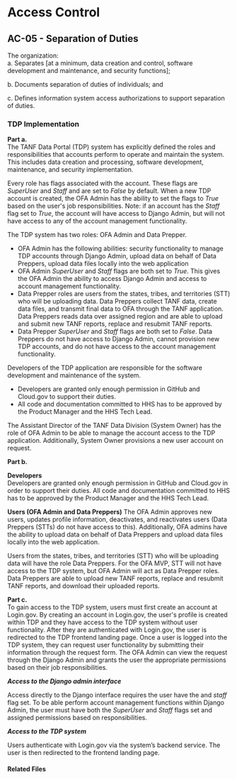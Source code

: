 # Access Control
## AC-05 - Separation of Duties

The organization:  
a. Separates [at a minimum, data creation and control, software development and maintenance, and security functions];

b. Documents separation of duties of individuals; and 

c. Defines information system access authorizations to support separation of duties.

### TDP Implementation

**Part a.**  
The TANF Data Portal (TDP) system has explicitly defined the roles and responsibilities that accounts perform to operate and maintain the system. This includes data creation and processing, software development, maintenance, and security implementation.

Every role has flags associated with the account.  These flags are *SuperUser* and *Staff* and are set to *False* by default.  When a new TDP account is created, the OFA Admin has the ability to set the flags to *True* based on the user's job responsibilities.  Note: if an account has the *Staff* flag set to *True*, the account will have access to Django Admin, but will not have access to any of the account management functionality.

The TDP system has two roles: OFA Admin and Data Prepper.
  * OFA Admin has the following abilities: security functionality to manage TDP accounts through Django Admin, upload data on behalf of Data Preppers, upload data files locally into the web application
  * OFA Admin *SuperUser* and *Staff* flags are both set to *True*.  This gives the OFA Admin the ability to access Django Admin and access to account management functionality.
  * Data Prepper roles are users from the states, tribes, and territories (STT) who will be uploading data.  Data Preppers collect TANF data, create data files, and transmit final data to OFA through the TANF application.  Data Preppers reads data over assigned region and are able to upload and submit new TANF reports, replace and resubmit TANF reports.
  * Data Prepper *SuperUser* and *Staff* flags are both set to *False*.  Data Preppers do not have access to Django Admin, cannot provision new TDP accounts, and do not have access to the account management functionality.

Developers of the TDP application are responsible for the software development and maintenance of the system.
  * Developers are granted only enough permission in GitHub and Cloud.gov to support their duties.    
  * All code and documentation committed to HHS has to be approved by the Product Manager and the HHS Tech Lead.

The Assistant Director of the TANF Data Division (System Owner) has the role of OFA Admin to be able to manage the account access to the TDP application. Additionally, System Owner provisions a new user account on request.


**Part b.**  

**Developers**  
Developers are granted only enough permission in GitHub and Cloud.gov in order to support their duties.  All code and documentation committed to HHS has to be approved by the Product Manager and the HHS Tech Lead.  

**Users (OFA Admin and Data Preppers)**
The OFA Admin approves new users, updates profile information, deactivates, and reactivates users (Data Preppers (STTs) do not have access to this).  Additionally, OFA admins have the ability to upload data on behalf of Data Preppers and upload data files locally into the web application. 

Users from the states, tribes, and territories (STT) who will be uploading data will have the role Data Preppers.  For the OFA MVP, STT will not have access to the TDP system, but OFA Admin will act as Data Prepper roles. Data Preppers  are able to upload new TANF reports, replace and resubmit TANF reports, and download their uploaded reports. 

**Part c.**   
To gain access to the TDP system, users must first create an account at Login.gov.  By creating an account in Login.gov, the user's profile is created within TDP and they have access to the TDP system without user functionality.  After they are authenticated with Login.gov, the user is redirected to the TDP frontend landing page.  Once a user is logged into the TDP system, they can request user functionality by submitting their information through the request form.  The OFA Admin can view the request through the Django Admin and grants the user the appropriate permissions based on their job responsibilities.  

***Access to the Django admin interface***  

Access directly to the Django interface requires the user have the and *staff* flag set.  To be able perform account management functions within Django Admin, the user must have both the *SuperUser* and *Staff* flags set and assigned permissions based on responsibilities.  

***Access to the TDP system***  

Users authenticate with Login.gov via the system’s backend service. The user is then redirected to the frontend landing page.


#### Related Files
